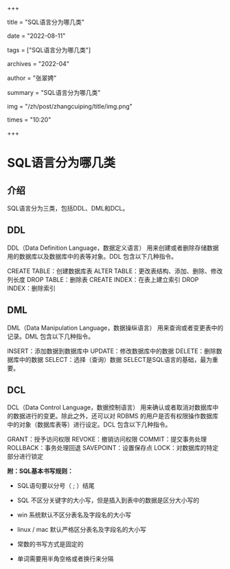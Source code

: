 +++

title = "SQL语言分为哪几类" 

date = "2022-08-11" 

tags = ["SQL语言分为哪几类"] 

archives = "2022-04" 

author = "张翠娉" 

summary = "SQL语言分为哪几类"

img = "/zh/post/zhangcuiping/title/img.png" 

times = "10:20"

+++

# SQL语言分为哪几类



## **介绍**

SQL语言分为三类，包括DDL、DML和DCL。

## DDL

DDL（Data Definition Language，数据定义语言） 用来创建或者删除存储数据用的数据库以及数据库中的表等对象。DDL 包含以下几种指令。

CREATE TABLE：创建数据库表
ALTER TABLE：更改表结构、添加、删除、修改列长度
DROP TABLE：删除表
CREATE INDEX：在表上建立索引
DROP INDEX：删除索引

## DML

DML（Data Manipulation Language，数据操纵语言） 用来查询或者变更表中的记录。DML 包含以下几种指令。

INSERT：添加数据到数据库中
UPDATE：修改数据库中的数据
DELETE：删除数据库中的数据
SELECT：选择（查询）数据
SELECT是SQL语言的基础，最为重要。

## DCL

DCL（Data Control Language，数据控制语言） 用来确认或者取消对数据库中的数据进行的变更。除此之外，还可以对 RDBMS 的用户是否有权限操作数据库中的对象（数据库表等）进行设定。DCL 包含以下几种指令。

GRANT：授予访问权限
REVOKE：撤销访问权限
COMMIT：提交事务处理
ROLLBACK：事务处理回退
SAVEPOINT：设置保存点
LOCK：对数据库的特定部分进行锁定

**附：SQL基本书写规则：**

- SQL语句要以分号（ ; ）结尾

- SQL 不区分关键字的大小写，但是插入到表中的数据是区分大小写的

- win 系统默认不区分表名及字段名的大小写

-  linux / mac 默认严格区分表名及字段名的大小写

- 常数的书写方式是固定的

- 单词需要用半角空格或者换行来分隔
  